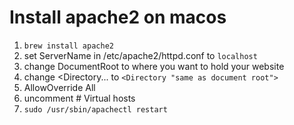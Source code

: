 # Install apache2 on macos

1. `brew install apache2`
1. set ServerName in /etc/apache2/httpd.conf to `localhost`
1. change DocumentRoot to where you want to hold your website
1. change <Directory... to `<Directory "same as document root">`
1. AllowOverride All
1. uncomment # Virtual hosts
1. `sudo /usr/sbin/apachectl restart`
